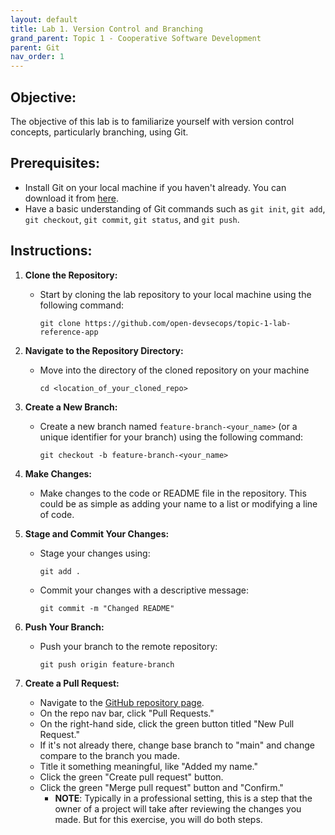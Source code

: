 ```yaml
---
layout: default
title: Lab 1. Version Control and Branching
grand_parent: Topic 1 - Cooperative Software Development
parent: Git
nav_order: 1
---
```


## Objective:
The objective of this lab is to familiarize yourself with version control concepts, particularly branching, using Git.

## Prerequisites:
- Install Git on your local machine if you haven't already. You can download it from [here](https://git-scm.com/).
- Have a basic understanding of Git commands such as `git init`, `git add`, `git checkout`, `git commit`, `git status`, and `git push`.

## Instructions:
1. **Clone the Repository:**
   - Start by cloning the lab repository to your local machine using the following command:
     ```
     git clone https://github.com/open-devsecops/topic-1-lab-reference-app
     ```
   
2. **Navigate to the Repository Directory:**
   - Move into the directory of the cloned repository on your machine
     ```
     cd <location_of_your_cloned_repo>
     ```

3. **Create a New Branch:**
   - Create a new branch named `feature-branch-<your_name>` (or a unique identifier for your branch) using the following command:
     ```
     git checkout -b feature-branch-<your_name>
     ```

4. **Make Changes:**
   - Make changes to the code or README file in the repository. This could be as simple as adding your name to a list or modifying a line of code.

5. **Stage and Commit Your Changes:**
   - Stage your changes using:
     ```
     git add .
     ```
   - Commit your changes with a descriptive message:
     ```
     git commit -m "Changed README"
     ```

6. **Push Your Branch:**
   - Push your branch to the remote repository:
     ```
     git push origin feature-branch
     ```

7. **Create a Pull Request:**
   - Navigate to the [GitHub repository page](https://github.com/open-devsecops/topic-1-lab-reference-app).
   - On the repo nav bar, click "Pull Requests."
   - On the right-hand side, click the green button titled "New Pull Request."
   - If it's not already there, change base branch to "main" and change compare to the branch you made.
   - Title it something meaningful, like "Added my name."
   - Click the green "Create pull request" button.
   - Click the green "Merge pull request" button and "Confirm."
        - **NOTE**: Typically in a professional setting, this is a step that the owner of a project will take after reviewing the changes you made. But for this exercise, you will do both steps.